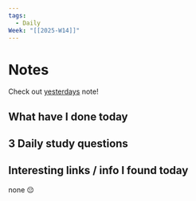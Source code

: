 ```yaml
---
tags:
  - Daily
Week: "[[2025-W14]]"
---
```


# Notes

Check out [yesterdays](2025-03-31.md) note!

## What have I done today

## 3 Daily study questions

## Interesting links / info I found today

none 😔
